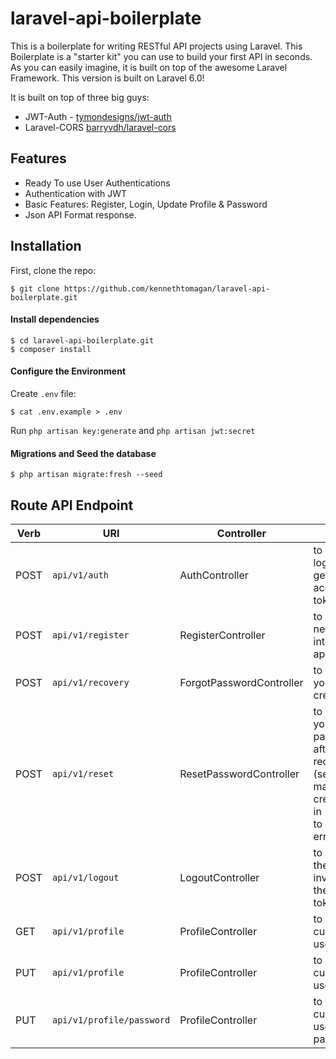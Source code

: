 # laravel-api-boilerplate

This is a boilerplate for writing RESTful API projects using Laravel. This Boilerplate is a "starter kit" you can use to build your first API in seconds. As you can easily imagine, it is built on top of the awesome Laravel Framework. This version is built on Laravel 6.0!

It is built on top of three big guys:

* JWT-Auth - [tymondesigns/jwt-auth](https://github.com/tymondesigns/jwt-auth)
* Laravel-CORS [barryvdh/laravel-cors](http://github.com/barryvdh/laravel-cors)


## Features

* Ready To use User Authentications
* Authentication with JWT
* Basic Features: Register, Login, Update Profile & Password
* Json API Format response.



## Installation

First, clone the repo:
```
$ git clone https://github.com/kennethtomagan/laravel-api-boilerplate.git
```
#### Install dependencies

```
$ cd laravel-api-boilerplate.git
$ composer install
```

#### Configure the Environment
Create `.env` file:
```
$ cat .env.example > .env
```
Run `php artisan key:generate` and `php artisan jwt:secret`

#### Migrations and Seed the database
```
$ php artisan migrate:fresh --seed
```


## Route API Endpoint

| Verb     |       URI                  |       Controller          |      Notes                                |
| -------- | -------------------------  | -----------------------   | ------------------------------------------
| POST     | `api/v1/auth`              |  AuthController           | to do the login and get your access token
| POST     | `api/v1/register`          |  RegisterController       | to create a new user into your application
| POST     | `api/v1/recovery`          |  ForgotPasswordController | to recover your credentials;
| POST     | `api/v1/reset`             |  ResetPasswordController  | to reset your password after the recovery (setup your mail credentials in `.env` file to avoid error);
| POST     | `api/v1/logout`            |  LogoutController         | to log out the user by invalidating the passed token;
| GET      | `api/v1/profile`           |  ProfileController        | to get current user data
| PUT      | `api/v1/profile`           |  ProfileController        | to update current user data
| PUT      | `api/v1/profile/password`  |  ProfileController        | to update current user password
